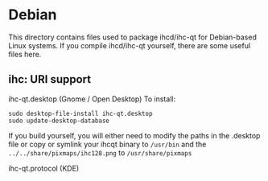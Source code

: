 
Debian
====================
This directory contains files used to package ihcd/ihc-qt
for Debian-based Linux systems. If you compile ihcd/ihc-qt yourself, there are some useful files here.

## ihc: URI support ##


ihc-qt.desktop  (Gnome / Open Desktop)
To install:

	sudo desktop-file-install ihc-qt.desktop
	sudo update-desktop-database

If you build yourself, you will either need to modify the paths in
the .desktop file or copy or symlink your ihcqt binary to `/usr/bin`
and the `../../share/pixmaps/ihc128.png` to `/usr/share/pixmaps`

ihc-qt.protocol (KDE)

